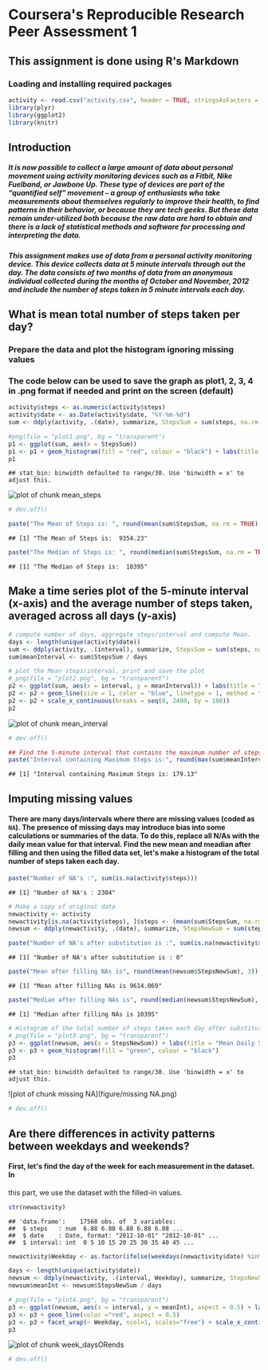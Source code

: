 # Coursera's Reproducible Research Peer Assessment 1
## This assignment is done using R's Markdown
### Loading and installing required packages


```r
activity <- read.csv("activity.csv", header = TRUE, stringsAsFactors = FALSE)
library(plyr)
library(ggplot2)
library(knitr)
```

## Introduction

#####      It is now possible to collect a large amount of data about personal movement using activity monitoring devices such as a Fitbit, Nike Fuelband, or Jawbone Up. These type of devices are part of the “quantified self” movement – a group of enthusiasts who take measurements about themselves regularly to improve their health, to find patterns in their behavior, or because they are tech geeks. But these data remain under-utilized both because the raw data are hard to obtain and there is a lack of statistical methods and software for processing and interpreting the data.
#####      This assignment makes use of data from a personal activity monitoring device. This device collects data at 5 minute intervals through out the day. The data consists of two months of data from an anonymous individual collected during the months of October and November, 2012 and include the number of steps taken in 5 minute intervals each day.

## What is mean total number of steps taken per day?
### Prepare the data and plot the histogram ignoring missing values
### The code below can be used to save the graph as plot1, 2, 3, 4 in .png format if needed and print on the screen (default)

```r
activity$steps <- as.numeric(activity$steps)
activity$date <- as.Date(activity$date, "%Y-%m-%d")
sum <- ddply(activity, .(date), summarize, StepsSum = sum(steps, na.rm = TRUE))

#png(file = "plot1.png", bg = "transparent")
p1 <- ggplot(sum, aes(x = StepsSum))
p1 <- p1 + geom_histogram(fill = "red", colour = "black") + labs(title = "Mean Daily Steps for 2 Months", y = "Steps", x = "Days")
p1
```

```
## stat_bin: binwidth defaulted to range/30. Use 'binwidth = x' to adjust this.
```

![plot of chunk mean_steps](figure/mean_steps.png) 

```r
# dev.off()

paste("The Mean of Steps is: ", round(mean(sum$StepsSum, na.rm = TRUE), 3))
```

```
## [1] "The Mean of Steps is:  9354.23"
```

```r
paste("The Median of Steps is: ", round(median(sum$StepsSum, na.rm = TRUE), 3))
```

```
## [1] "The Median of Steps is:  10395"
```
##    Make a time series plot of the 5-minute interval (x-axis) and the average number of steps taken, averaged across all days (y-axis)

```r
# compute number of days, aggregate steps/interval and compute Mean. 
days <- length(unique(activity$date)) 
sum <- ddply(activity, .(interval), summarize, StepsSum = sum(steps, na.rm = TRUE))
sum$meanInterval <- sum$StepsSum / days 

# plot the Mean steps/interval, print and save the plot
# png(file = "plot2.png", bg = "transparent")
p2 <- ggplot(sum, aes(x = interval, y = meanInterval)) + labs(title = "Mean Daily Steps (Every 5 min)", y = "Mean Steps", x = "Time Interval")
p2 <- p2 + geom_line(size = 1, color = "blue", linetype = 1, method = "lm", se = FALSE)
p2 <- p2 + scale_x_continuous(breaks = seq(0, 2400, by = 100))
p2
```

![plot of chunk mean_interval](figure/mean_interval.png) 

```r
# dev.off()

## Find the 5-minute interval that contains the maximum number of steps
paste("Interval containing Maximum Steps is:", round(max(sum$meanInterval), 2))
```

```
## [1] "Interval containing Maximum Steps is: 179.13"
```
## Imputing missing values

#### There are many days/intervals where there are missing values (coded as `NA`). The presence of missing days may introduce bias into some calculations or summaries of the data. To do this, replace all N/As with the daily mean value for that interval. Find the new mean and meadian after filling and then using the filled data set, let's make a histogram of the total number of steps taken each day.

```r
paste("Number of NA's :", sum(is.na(activity$steps)))
```

```
## [1] "Number of NA's : 2304"
```

```r
# Make a copy of original data
newactivity <- activity
newactivity[is.na(activity$steps), ]$steps <- (mean(sum$StepsSum, na.rm = TRUE)/288)
newsum <- ddply(newactivity, .(date), summarize, StepsNewSum = sum(steps))

paste("Number of NA's after substitution is :", sum(is.na(newactivity$steps)))
```

```
## [1] "Number of NA's after substitution is : 0"
```

```r
paste("Mean after filling NAs is", round(mean(newsum$StepsNewSum), 3))
```

```
## [1] "Mean after filling NAs is 9614.069"
```

```r
paste("Median after filling NAs is", round(median(newsum$StepsNewSum), 3))
```

```
## [1] "Median after filling NAs is 10395"
```

```r
# Histogram of the total number of steps taken each day after substitution
# png(file = "plot3.png", bg = "transparent")
p3 <- ggplot(newsum, aes(x = StepsNewSum)) + labs(title = "Mean Daily Steps (No missing values)", y = "Steps", x = "Days") 
p3 <- p3 + geom_histogram(fill = "green", colour = "black")
p3
```

```
## stat_bin: binwidth defaulted to range/30. Use 'binwidth = x' to adjust this.
```

![plot of chunk missing NA](figure/missing NA.png) 

```r
# dev.off()
```
## Are there differences in activity patterns between weekdays and weekends?
#### First, let's find the day of the week for each measurement in the dataset. In
this part, we use the dataset with the filled-in values.


```r
str(newactivity)
```

```
## 'data.frame':	17568 obs. of  3 variables:
##  $ steps   : num  6.88 6.88 6.88 6.88 6.88 ...
##  $ date    : Date, format: "2012-10-01" "2012-10-01" ...
##  $ interval: int  0 5 10 15 20 25 30 35 40 45 ...
```

```r
newactivity$Weekday <- as.factor(ifelse(weekdays(newactivity$date) %in% c("Saturday", "Sunday"), "Weekday", "Weekends"))

days <- length(unique(activity$date))
newsum <- ddply(newactivity, .(interval, Weekday), summarize, StepsNewSum = sum(steps, na.rm = TRUE))
newsum$meanInt <- newsum$StepsNewSum / days

# png(file = "plot4.png", bg = "transparent")
p3 <- ggplot(newsum, aes(x = interval, y = meanInt), aspect = 0.5) + labs(title = "Mean Daily Steps (Every 5 min)", y = "Mean Steps", x = "Time Interval")
p3 <- p3 + geom_line(color ="red", aspect = 0.5)
p3 <- p3 + facet_wrap(~ Weekday, ncol=1, scales="free") + scale_x_continuous(breaks = seq(0, 2400, by = 100))
p3
```

![plot of chunk week_daysORends](figure/week_daysORends.png) 

```r
# dev.off()
```
